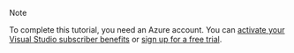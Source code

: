 
> [!NOTE]
> To complete this tutorial, you need an Azure account. You can <a href="/pricing/member-offers/msdn-benefits-details/" target="_blank">activate your Visual Studio subscriber benefits</a> or <a href="/pricing/free-trial/" target="_blank">sign up for a free trial</a>.
> 
> 
